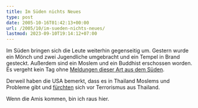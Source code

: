 ```yaml
---
title: Im Süden nichts Neues
type: post
date: 2005-10-16T01:42:13+00:00
url: /2005/10/im-sueden-nichts-neues/
lastmod: 2023-09-10T19:14:12+07:00
---
```

Im Süden bringen sich die Leute weiterhin gegenseitig um. Gestern wurde ein Mönch und zwei Jugendliche umgebracht und ein Tempel in Brand gesteckt. Außerdem sind ein Moslem und ein Buddhist erschossen worden. Es vergeht kein Tag ohne [Meldungen dieser Art aus dem Süden][1].

Derweil haben die USA bemerkt, dass es in Thailand Moslems und Probleme gibt und [fürchten][2] sich vor Terrorismus aus Thailand.

Wenn die Amis kommen, bin ich raus hier.

 [1]: http://www.swissinfo.org/sen/swissinfo.html?siteSect=143&sid=6165700&cKey=1129441833000
 [2]: http://news.yahoo.com/s/afp/20051014/pl_afp/usthailandsouthunrest_051014135205
